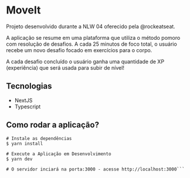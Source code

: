 # MoveIt
Projeto desenvolvido durante a NLW 04 oferecido pela @rockeatseat.

A aplicação se resume em uma plataforma que utiliza o método pomoro com resolução de desafios. A cada 25 minutos de foco total, o usuário recebe um novo desafio focado em exercícios para o corpo.

A cada desafio concluído o usuário ganha uma quantidade de XP (experiência) que será usada para subir de nível!

## Tecnologias

- NextJS
- Typescript

## Como rodar a aplicação?

```
# Instale as dependências
$ yarn install

# Execute a Aplicação em Desenvolvimento
$ yarn dev

# O servidor inciará na porta:3000 - acesse http://localhost:3000```
